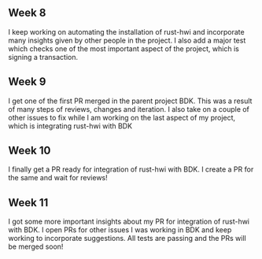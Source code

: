 ## Week 8
I keep working on automating the installation of rust-hwi and incorporate many insights given by other people in the project. I also add a major test which checks one of the most important aspect of the project, which is signing a transaction.
## Week 9
I get one of the first PR merged in the parent project BDK. This was a result of many steps of reviews, changes and iteration. I also take on a couple of other issues to fix while I am working on the last aspect of my project, which is integrating rust-hwi with BDK
## Week 10
I finally get a PR ready for integration of rust-hwi with BDK. I create a PR for the same and wait for reviews!
## Week 11
I got some more important insights about my PR for integration of rust-hwi with BDK. I open PRs for other issues I was working in BDK and keep working to incorporate suggestions. All tests are passing and the PRs will be merged soon!